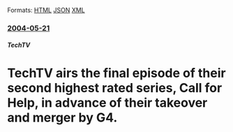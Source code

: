 
Formats: [HTML](/news/2004/05/21/techtv-airs-the-final-episode-of-their-second-highest-rated-series-call-for-help-in-advance-of-their-takeover-and-merger-by-g4.html)  [JSON](/news/2004/05/21/techtv-airs-the-final-episode-of-their-second-highest-rated-series-call-for-help-in-advance-of-their-takeover-and-merger-by-g4.json)  [XML](/news/2004/05/21/techtv-airs-the-final-episode-of-their-second-highest-rated-series-call-for-help-in-advance-of-their-takeover-and-merger-by-g4.xml)  

### [2004-05-21](/news/2004/05/21/index.md)

##### TechTV
#  TechTV airs the final episode of their second highest rated series, Call for Help, in advance of their takeover and merger by G4.



